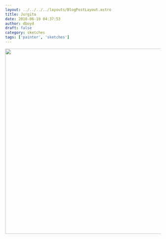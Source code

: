 ```yaml
---
layout: ../../../../layouts/BlogPostLayout.astro
title: Jurgita
date: 2010-06-19 04:37:53
author: dboyd
draft: false
category: sketches
tags: ['painter', 'sketches']
---
```

<img
    src="https://img.selfiespirits.com/images/2010/06/jurgita001.jpg"
    alt=""
    style="width: auto; height: clamp(0px, 95vh, 600px);"
/>

